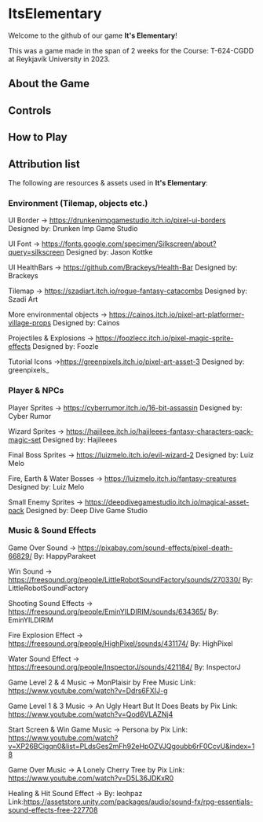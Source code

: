 # ItsElementary

Welcome to the github of our game **It's Elementary**!

This was a game made in the span of 2 weeks for the Course: T-624-CGDD at Reykjavík University in 2023.

## About the Game


## Controls


## How to Play


## Attribution list
The following are resources & assets used in **It's Elementary**:

### Environment (Tilemap, objects etc.)

UI Border → https://drunkenimpgamestudio.itch.io/pixel-ui-borders
	Designed by: Drunken Imp Game Studio

UI Font → https://fonts.google.com/specimen/Silkscreen/about?query=silkscreen
	Designed by: Jason Kottke

UI HealthBars → https://github.com/Brackeys/Health-Bar
	Designed by: Brackeys

Tilemap → https://szadiart.itch.io/rogue-fantasy-catacombs
	Designed by: Szadi Art

More environmental objects → https://cainos.itch.io/pixel-art-platformer-village-props
	Designed by: Cainos

Projectiles & Explosions → https://foozlecc.itch.io/pixel-magic-sprite-effects
	Designed by: Foozle

Tutorial Icons →https://greenpixels.itch.io/pixel-art-asset-3
    Designed by: greenpixels_

### Player & NPCs

Player Sprites → https://cyberrumor.itch.io/16-bit-assassin
	Designed by: Cyber Rumor

Wizard Sprites → https://hajileee.itch.io/hajileees-fantasy-characters-pack-magic-set
	Designed by: Hajileees

Final Boss Sprites → https://luizmelo.itch.io/evil-wizard-2
	Designed by: Luiz Melo

Fire, Earth & Water Bosses → https://luizmelo.itch.io/fantasy-creatures
	Designed by: Luiz Melo

Small Enemy Sprites → https://deepdivegamestudio.itch.io/magical-asset-pack
	Designed by: Deep Dive Game Studio

### Music & Sound Effects

Game Over Sound → https://pixabay.com/sound-effects/pixel-death-66829/
	By: HappyParakeet

Win Sound → https://freesound.org/people/LittleRobotSoundFactory/sounds/270330/
	By: LittleRobotSoundFactory

Shooting Sound Effects → https://freesound.org/people/EminYILDIRIM/sounds/634365/
	By: EminYILDIRIM

Fire Explosion Effect → https://freesound.org/people/HighPixel/sounds/431174/
	By: HighPixel

Water Sound Effect → https://freesound.org/people/InspectorJ/sounds/421184/
	By: InspectorJ

Game Level 2 & 4 Music → MonPlaisir by Free Music
	Link: https://www.youtube.com/watch?v=Ddrs6FXIJ-g

Game Level 1 & 3 Music → An Ugly Heart But It Does Beats by Pix
	Link: https://www.youtube.com/watch?v=Qod6VLAZNj4

Start Screen & Win Game Music → Persona by Pix
    Link: https://www.youtube.com/watch?v=XP26BCigqn0&list=PLdsGes2mFh92eHpOZVJQgoubb6rF0CcvU&index=18

Game Over Music → A Lonely Cherry Tree by Pix
	Link: https://www.youtube.com/watch?v=D5L36JDKxR0

Healing & Hit Sound Effect → By: leohpaz
    Link:https://assetstore.unity.com/packages/audio/sound-fx/rpg-essentials-sound-effects-free-227708

